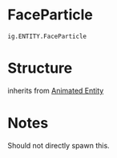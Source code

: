 # FaceParticle
`ig.ENTITY.FaceParticle`

# Structure
inherits from [Animated Entity](/entities/base/animated-entity.md)


# Notes
Should not directly spawn this.